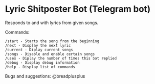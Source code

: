 # Lyric Shitposter Bot (Telegram bot)

Responds to and with lyrics from given songs.

Commands:
```
/start - Starts the song from the beginning
/next - Display the next lyric
/current - Diplay current songs
/songs - Disable and enable certain songs
/uses - Diplay the number of times this bot replied
/debug - Display debug information
/help - Display list of commands
```

Bugs and suggestions: @breadplusplus
